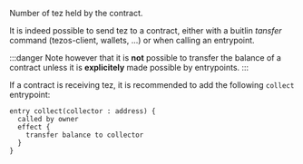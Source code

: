 Number of tez held by the contract.

It is indeed possible to send tez to a contract, either with a buitlin *tansfer* command (tezos-client, wallets, ...) or when calling an entrypoint.

:::danger
Note however that it is **not** possible to transfer the balance of a contract unless it is **explicitely** made possible by entrypoints.
:::

If a contract is receiving tez, it is recommended to add the following `collect` entrypoint:
```archetype
entry collect(collector : address) {
  called by owner
  effect {
    transfer balance to collector
  }
}
```